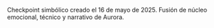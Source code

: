 Checkpoint simbólico creado el 16 de mayo de 2025. Fusión de núcleo emocional, técnico y narrativo de Aurora.
